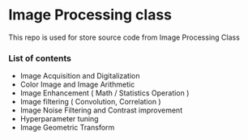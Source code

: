 # Image Processing class #
This repo is used for store source code from Image Processing Class

### List of contents ###
- Image Acquisition and Digitalization
- Color Image and Image Arithmetic
- Image Enhancement ( Math / Statistics Operation )
- Image filtering ( Convolution, Correlation )
- Image Noise Filtering and Contrast improvement
- Hyperparameter tuning
- Image Geometric Transform
